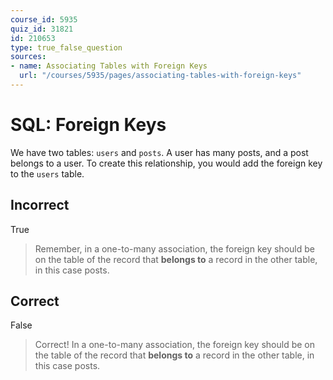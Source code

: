 ```yaml
---
course_id: 5935
quiz_id: 31821
id: 210653
type: true_false_question
sources:
- name: Associating Tables with Foreign Keys
  url: "/courses/5935/pages/associating-tables-with-foreign-keys"
---
```


# SQL: Foreign Keys

We have two tables: `users` and `posts`. A user has many posts, and a post
belongs to a user. To create this relationship, you would add the foreign key to
the `users` table.

## Incorrect

True

> Remember, in a one-to-many association, the foreign key should be on the table
> of the record that **belongs to** a record in the other table, in this case
> posts.

## Correct

False

> Correct! In a one-to-many association, the foreign key should be on the table of
> the record that **belongs to** a record in the other table, in this case posts.
